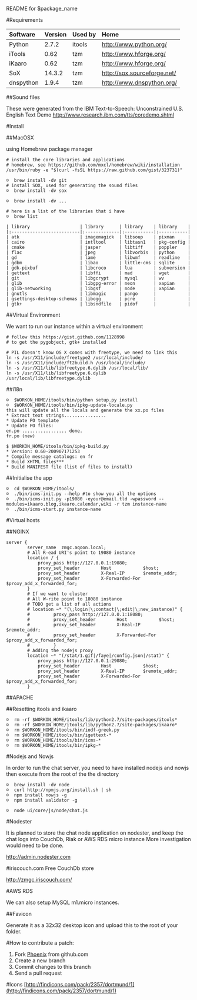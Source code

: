 README for $package_name

#Requirements

| Software  | Version | Used by | Home                        |
|:----------|:--------|:--------|:----------------------------|
| Python    | 2.7.2   | itools  | http://www.python.org/      |
| iTools    | 0.62    | tzm     | http://www.hforge.org/      |
| iKaaro    | 0.62    | tzm     | http://www.hforge.org/      |
| SoX       | 14.3.2  | tzm     | http://sox.sourceforge.net/ |
| dnspython | 1.9.4   | tzm     | http://www.dnspython.org/   |


##Sound files

These were generated from the IBM Text-to-Speech: Unconstrained U.S. English Text Demo http://www.research.ibm.com/tts/coredemo.shtml

#Install

##MacOSX

using Homebrew package manager

	# install the core libraries and applications
	# homebrew, see https://github.com/mxcl/homebrew/wiki/installation
	/usr/bin/ruby -e "$(curl -fsSL https://raw.github.com/gist/323731)"
	
	☺  brew install -dv git
	# install SOX, used for generating the sound files
	☺  brew install -dv sox
	
	☺  brew install -dv ...
	
	# here is a list of the libraries that i have
	☺  brew list
                                               
	| library                   | library      | library    | library    |
	|:--------------------------|:-------------|:-----------|:-----------|
	| atk                       | imagemagick  | libsoup    | pixman     |
	| cairo                     | intltool     | libtasn1   | pkg-config |
	| cmake                     | jasper       | libtiff    | poppler    |
	| flac                      | jpeg         | libvorbis  | python     |
	| gd                        | lame         | libwmf     | readline   |
	| gdbm                      | libao        | little-cms | sqlite     |
	| gdk-pixbuf                | libcroco     | lua        | subversion |
	| gettext                   | libffi       | mad        | wget       |
	| git                       | libgcrypt    | mysql      | wv         |
	| glib                      | libgpg-error | neon       | xapian     |
	| glib-networking           | libgsf       | node       | xapian     |
	| gnutls                    | libmagic     | pango      |            |
	| gsettings-desktop-schemas | libogg       | pcre       |            |
	| gtk+                      | libsndfile   | pidof      |            |

##Virtual Environment

We want to run our instance within a virtual environment
	
	# follow this https://gist.github.com/1128998
	# to get the pygobject, gtk+ installed
	
	# PIL doesn't know OS X comes with freetype, we need to link this
	ln -s /usr/X11/include/freetype2 /usr/local/include/ 
	ln -s /usr/X11/include/ft2build.h /usr/local/include/ 
	ln -s /usr/X11/lib/libfreetype.6.dylib /usr/local/lib/ 
	ln -s /usr/X11/lib/libfreetype.6.dylib /usr/local/lib/libfreetype.dylib

##i18n

	☺  $WORKON_HOME/itools/bin/python setup.py install
	☺  $WORKON_HOME/itools/bin/ipkg-update-locale.py
	this will update all the locals and generate the xx.po files
	* Extract text strings................
	* Update PO template 
	* Update PO files:
	en.po ................. done.
	fr.po (new)

	$ $WORKON_HOME/itools/bin/ipkg-build.py
	* Version: 0.60-200907171253
	* Compile message catalogs: en fr
	* Build XHTML files***
	* Build MANIFEST file (list of files to install)

##Initialise the app

	☺  cd $WORKON_HOME/itools/
	☺  ./bin/icms-init.py --help #to show you all the options
	☺  ./bin/icms-init.py -p19080 -eyour@email.tld -wpassword --modules=ikaaro.blog,ikaaro.calendar,wiki -r tzm instance-name
	☺  ./bin/icms-start.py instance-name

#Virtual hosts

##NGINX

    server {
            server_name  zmgc.aqoon.local;
            # All R-ead URI's point to 19080 instance
            location / {
				proxy_pass http://127.0.0.1:19080;
				proxy_set_header        Host            $host;
				proxy_set_header        X-Real-IP       $remote_addr;
				proxy_set_header        X-Forwarded-For $proxy_add_x_forwarded_for;
			}
			# If we want to cluster
            # All W-rite point to 18080 instance
            # TODO get a list of all actions
            # location ~* "(\;login|\;contact|\;edit|\;new_instance)" {
            #         proxy_pass http://127.0.0.1:18080;
            #         proxy_set_header        Host            $host;
            #         proxy_set_header        X-Real-IP       $remote_addr;
            #         proxy_set_header        X-Forwarded-For $proxy_add_x_forwarded_for;
            #         }
			# Adding the nodejs proxy
			location ~* "(/stat/1.gif|/faye|/config.json|/stat)" {
				proxy_pass http://127.0.0.1:29080;
				proxy_set_header        Host            $host;
				proxy_set_header        X-Real-IP       $remote_addr;
				proxy_set_header        X-Forwarded-For $proxy_add_x_forwarded_for;
			}

##APACHE

##Resetting itools and ikaaro

	☺  rm -rf $WORKON_HOME/itools/lib/python2.7/site-packages/itools*
	☺  rm -rf $WORKON_HOME/itools/lib/python2.7/site-packages/ikaaro*
	☺  rm $WORKON_HOME/itools/bin/iodf-greek.py 
	☺  rm $WORKON_HOME/itools/bin/igettext-*
	☺  rm $WORKON_HOME/itools/bin/icms-*
	☺  rm $WORKON_HOME/itools/bin/ipkg-*

#Nodejs and Nowjs

In order to run the chat server, you need to have installed nodejs and nowjs
then execute from the root of the the directory

	☺  brew install -dv node
	☺  curl http://npmjs.org/install.sh | sh
	☺  npm install nowjs -g
	☺  npm install validator -g

	☺  node ui/core/js/node/chat.js

#Nodester

It is planned to store the chat node application on nodester, and keep the chat logs into CouchDb, Riak or AWS RDS micro instance
More investigation would need to be done.

http://admin.nodester.com

#iriscouch.com
Free CouchDb store

http://zmgc.iriscouch.com/

#AWS RDS

We can also setup MySQL m1.micro instances.

##Favicon

Generate it as a 32x32 desktop icon and upload this to the root of your folder.

#How to contribute a patch:

1. Fork [Phoenix](https://github.com/nkhine/phoenix) from github.com
2. Create a new branch
3. Commit changes to this branch
4. Send a pull request

#Icons
[http://findicons.com/pack/2357/dortmund/1](http://findicons.com/pack/2357/dortmund/1)